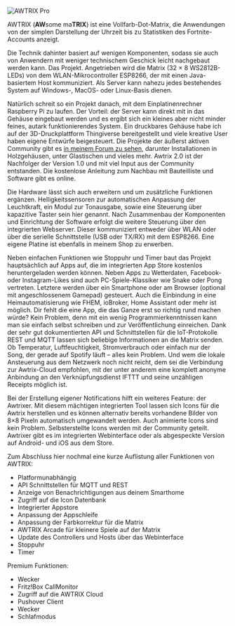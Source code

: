 ![AWTRIX Pro](\assets\awtrix_pro.jpg)

AWTRIX (**AW**some ma**TRIX**) ist eine Vollfarb-Dot-Matrix, die Anwendungen von der simplen Darstellung der Uhrzeit bis zu Statistiken des Fortnite-Accounts anzeigt.

Die Technik dahinter basiert auf wenigen Komponenten, sodass sie auch von Anwendern mit weniger technischem Geschick leicht nachgebaut werden kann. Das Projekt. Angetrieben wird die Matrix (32 × 8 WS2812B-LEDs) von dem WLAN-Mikrocontroller ESP8266, der mit einen Java-basiertem Host kommuniziert. Als Server kann nahezu jedes bestehendes System auf Windows-, MacOS- oder Linux-Basis dienen.

Natürlich schreit so ein Projekt danach, mit dem Einplatinenrechner Raspberry Pi zu laufen. Der Vorteil: der Server kann direkt mit in das Gehäuse eingebaut werden und es ergibt sich ein kleines aber nicht minder feines, autark funktionierendes System. Ein druckbares Gehäuse habe ich auf der 3D-Druckplattform Thingiverse bereitgestellt und viele kreative User haben eigene Entwürfe beigesteuert. Die Projekte der äußerst aktiven Community gibt es [in meinem Forum zu sehen](https://forum.blueforcer.de/d/22-show-your-awtrix/), darunter Installationen in Holzgehäusen, unter Glastischen und vieles mehr. Awtrix 2.0 ist der Nachfolger der Version 1.0 und mit viel Input aus der Community entstanden. Die kostenlose Anleitung zum Nachbau mit Bauteilliste und Software gibt es online.

Die Hardware lässt sich auch erweitern und um zusätzliche Funktionen ergänzen. Helligkeitssensoren zur automatischen Anpassung der Leuchtkraft, ein Modul zur Tonausgabe, sowie eine Steuerung über kapazitive Taster sein hier genannt. Nach Zusammenbau der Komponenten und Einrichtung der Software erfolgt die weitere Steuerung über den integrierten Webserver. Dieser kommuniziert entweder über WLAN oder über die serielle Schnittstelle (USB oder TX/RX) mit dem ESP8266. Eine eigene Platine ist ebenfalls in meinem Shop zu erwerben.

Neben einfachen Funktionen wie Stoppuhr und Timer baut das Projekt hauptsächlich auf Apps auf, die im integrierten App Store kostenlos heruntergeladen werden können. Neben Apps zu Wetterdaten, Facebook- oder Instagram-Likes sind auch PC-Spiele-Klassiker wie Snake oder Pong vertreten. Letztere werden über ein Smartphone oder am Browser (optional mit angeschlossenem Gamepad) gesteuert. Auch die Einbindung in eine Heimautomatisierung wie FHEM, ioBroker, Home Assistant oder mehr ist möglich. Dir fehlt die eine App, die das Ganze erst so richtig rund machen würde? Kein Problem, denn mit ein wenig Programmierkenntnissen kann man sie einfach selbst schreiben und zur Veröffentlichung einreichen.
Dank der sehr gut dokumentierten API und Schnittstellen für die IoT-Protokolle REST und MQTT lassen sich beliebige Informationen an die Matrix senden. Ob Temperatur, Luftfeuchtigkeit, Stromverbrauch oder einfach nur der Song, der gerade auf Spotify läuft – alles kein Problem. Und wem die lokale Ansteuerung aus dem Netzwerk noch nicht reicht, dem sei die Verbindung zur Awtrix-Cloud empfohlen, mit der unter anderem eine komplett anonyme Anbindung an den Verknüpfungsdienst IFTTT und seine unzähligen Receipts möglich ist.

Bei der Erstellung eigener Notifications hilft ein weiteres Feature: der Awtrixer. Mit diesem mächtigen integrierten Tool lassen sich Icons für die Awtrix herstellen und es können alternativ bereits vorhandene Bilder von 8×8 Pixeln automatisch umgewandelt werden. Auch animierte Icons sind kein Problem. Selbsterstellte Icons werden mit der Community geteilt. Awtrixer gibt es im integrierten Webinterface oder als abgespeckte Version auf Android- und iOS aus dem Store. 

Zum Abschluss hier nochmal eine kurze Auflistung aller Funktionen von AWTRIX:

- Platformunabhängig
- API Schnittstellen für MQTT und REST
- Anzeige von Benachrichtigungen aus deinem Smarthome
- Zugriff auf die Icon Datenbank
- Integrierter Appstore
- Anpassung der Appschleife
- Anpassung der Farbkorrektur für die Matrix
- AWTRIX Arcade für kleinere Spiele auf der Matrix
- Update des Controllers und Hosts über das Webinterface
- Stoppuhr
- Timer

Premium Funktionen:
- Wecker
- Fritz!Box CallMonitor
- Zugriff auf die AWTRIX Cloud
- Pushover Client
- Wecker
- Schlafmodus